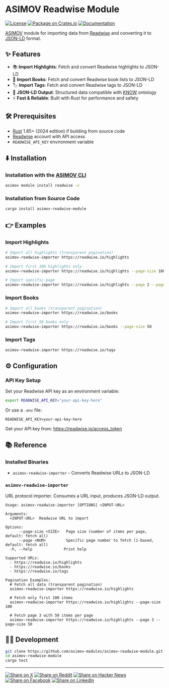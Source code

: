 # ASIMOV Readwise Module

[![License](https://img.shields.io/badge/license-Public%20Domain-blue.svg)](https://unlicense.org)
[![Package on Crates.io](https://img.shields.io/crates/v/asimov-readwise-module)](https://crates.io/crates/asimov-readwise-module)
[![Documentation](https://docs.rs/asimov-readwise-module/badge.svg)](https://docs.rs/asimov-readwise-module)

[ASIMOV] module for importing data from [Readwise] and converting it to [JSON-LD] format.

## ✨ Features

- 📚 **Import Highlights**: Fetch and convert Readwise highlights to JSON-LD
- 📖 **Import Books**: Fetch and convert Readwise book lists to JSON-LD  
- 🏷️ **Import Tags**: Fetch and convert Readwise tags to JSON-LD
- 🔄 **JSON-LD Output**: Structured data compatible with [KNOW] ontology
- ⚡ **Fast & Reliable**: Built with Rust for performance and safety

## 🛠️ Prerequisites

- [Rust] 1.85+ (2024 edition) if building from source code
- [Readwise] account with API access
- `READWISE_API_KEY` environment variable

## ⬇️ Installation

### Installation with the [ASIMOV CLI]

```bash
asimov module install readwise -v
```

### Installation from Source Code

```bash
cargo install asimov-readwise-module
```

## 👉 Examples

### Import Highlights
```bash
# Import all highlights (transparent pagination)
asimov-readwise-importer https://readwise.io/highlights

# Import first 100 highlights only
asimov-readwise-importer https://readwise.io/highlights --page-size 100

# Import specific page
asimov-readwise-importer https://readwise.io/highlights --page 2 --page-size 50
```

### Import Books
```bash
# Import all books (transparent pagination)
asimov-readwise-importer https://readwise.io/books

# Import first 50 books only
asimov-readwise-importer https://readwise.io/books --page-size 50
```

### Import Tags
```bash
asimov-readwise-importer https://readwise.io/tags
```

## ⚙ Configuration

### API Key Setup

Set your Readwise API key as an environment variable:

```bash
export READWISE_API_KEY="your-api-key-here"
```

Or use a `.env` file:
```env
READWISE_API_KEY=your-api-key-here
```

Get your API key from: https://readwise.io/access_token

## 📚 Reference

### Installed Binaries

- `asimov-readwise-importer` - Converts Readwise URLs to JSON-LD

### `asimov-readwise-importer`

URL protocol importer. Consumes a URL input, produces JSON-LD output.

```
Usage: asimov-readwise-importer [OPTIONS] <INPUT-URL>

Arguments:
  <INPUT-URL>  Readwise URL to import

Options:
      --page-size <SIZE>   Page size (number of items per page, default: fetch all)
      --page <NUM>         Specific page number to fetch (1-based, default: fetch all)
  -h, --help              Print help

Supported URLs:
  - https://readwise.io/highlights
  - https://readwise.io/books  
  - https://readwise.io/tags

Pagination Examples:
  # Fetch all data (transparent pagination)
  asimov-readwise-importer https://readwise.io/highlights
  
  # Fetch only first 100 items
  asimov-readwise-importer https://readwise.io/highlights --page-size 100
  
  # Fetch page 3 with 50 items per page
  asimov-readwise-importer https://readwise.io/highlights --page 3 --page-size 50
```

## 👨‍💻 Development

```bash
git clone https://github.com/asimov-modules/asimov-readwise-module.git
cd asimov-readwise-module
cargo test
```

---

[![Share on X](https://img.shields.io/badge/share%20on-x-03A9F4?logo=x)](https://x.com/intent/post?url=https://github.com/asimov-modules/asimov-readwise-module&text=asimov-readwise-module)
[![Share on Reddit](https://img.shields.io/badge/share%20on-reddit-red?logo=reddit)](https://reddit.com/submit?url=https://github.com/asimov-modules/asimov-readwise-module&title=asimov-readwise-module)
[![Share on Hacker News](https://img.shields.io/badge/share%20on-hn-orange?logo=ycombinator)](https://news.ycombinator.com/submitlink?u=https://github.com/asimov-modules/asimov-readwise-module&t=asimov-readwise-module)
[![Share on Facebook](https://img.shields.io/badge/share%20on-fb-1976D2?logo=facebook)](https://www.facebook.com/sharer/sharer.php?u=https://github.com/asimov-modules/asimov-readwise-module)
[![Share on LinkedIn](https://img.shields.io/badge/share%20on-linkedin-3949AB?logo=linkedin)](https://www.linkedin.com/sharing/share-offsite/?url=https://github.com/asimov-modules/asimov-readwise-module)

[ASIMOV]: https://asimov.sh
[ASIMOV CLI]: https://cli.asimov.sh
[JSON-LD]: https://json-ld.org
[KNOW]: https://know.dev
[RDF]: https://www.w3.org/TR/rdf12-primer/
[Readwise]: https://readwise.io
[Rust]: https://rust-lang.org

